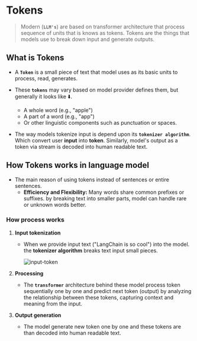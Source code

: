 # Tokens

> Modern (**`LLM's`**) are based on transformer architecture that process sequence of units that is knows as tokens. Tokens are the things that models use to break down input and generate outputs.

## What is Tokens

- A **`Token`** is a small piece of text that model uses as its basic units to process, read, generates.
- These **`tokens`** may vary based on model provider defines them, but generally it looks like ⬇️.
  - A whole word (e.g., "apple")
  - A part of a word (e.g., "app")
  - Or other linguistic components such as punctuation or spaces.

- The way models tokenize input is depend upon its **`tokenizer algorithm`**. Which convert user **input** into **token**. Similarly, model's output as a token via stream is decoded into human readable text.

## How Tokens works in language model

- The main reason of using tokens instead of sentences or entire sentences.
  - **Efficiency and Flexibility:** Many words share common prefixes or suffixes. by breaking text into smaller parts, model can handle rare or unknown words better.

### How process works

1. **Input tokenization**

    - When we provide input text ("LangChain is so cool") into the model. the **tokenizer algorithm** breaks text input small pieces.

        ![input-token](https://python.langchain.com/assets/images/tokenization-10f566ab6774724e63dd99646f69655c.png)

2. **Processing**

    - The **`transformer`** architecture behind these model process token sequentially one by one and predict next token (output) by analyzing the relationship between these tokens, capturing context and meaning from the input.

3. **Output generation**

    - The model generate new token one by one and these tokens are than decoded into human readable text.
